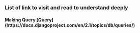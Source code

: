 ### List of link to visit and read to understand deeply

<h4> Making Query [Query](https://docs.djangoproject.com/en/2.1/topics/db/queries/) </h4>